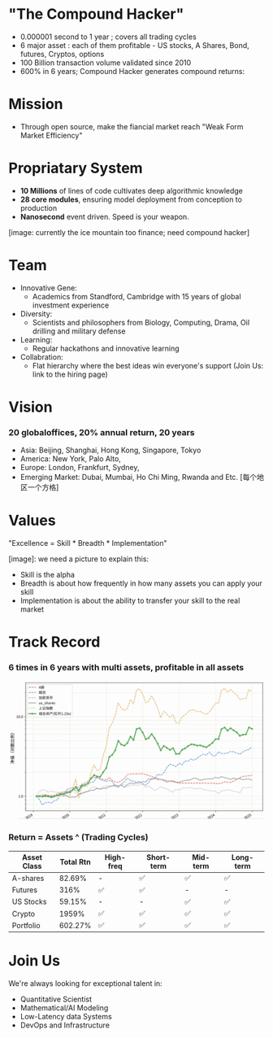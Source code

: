 # "The Compound Hacker"
- 0.000001 second to 1 year ; covers all trading cycles
- 6 major asset : each of them profitable -  US stocks, A Shares, Bond, futures, Cryptos, options
- 100 Billion transaction volume validated since 2010
- 600% in 6 years; Compound Hacker generates compound returns: 

# Mission
- Through open source, make the fiancial market reach "Weak Form Market Efficiency"

# Propriatary System
- **10 Millions** of lines of code cultivates deep algorithmic knowledge
- **28 core modules**, ensuring model deployment from conception to production
- **Nanosecond** event driven.  Speed is your weapon. 


[image: currently the ice mountain too finance; need compound hacker]


# Team
- Innovative Gene: 
    - Academics from Standford, Cambridge with 15 years of global investment experience
- Diversity: 
    - Scientists and philosophers from Biology, Computing, Drama, Oil drilling and military defense 
- Learning: 
    - Regular hackathons and innovative learning 
- Collabration: 
    - Flat hierarchy where the best ideas win everyone's support
(Join Us: link to the hiring page)



# Vision
### 20 globaloffices, 20% annual return, 20 years
- Asia: Beijing, Shanghai, Hong Kong, Singapore, Tokyo
- America: New York, Palo Alto, 
- Europe: London, Frankfurt, Sydney, 
- Emerging Market: Dubai, Mumbai, Ho Chi Ming, Rwanda and Etc.
[每个地区一个方格]


# Values
"Excellence  = Skill * Breadth * Implementation"

[image]: we need a picture to explain this:
- Skill is the alpha
- Breadth is about how frequently in how many assets you can apply your skill
- Implementation is about the ability to transfer your skill to the real market



# Track Record

###  6 times in 6 years with multi assets, profitable in all assets


![pnl](./images/pnl.all.png)


### Return = Assets ^ (Trading Cycles)
| Asset Class | Total Rtn | High-freq | Short-term | Mid-term | Long-term |
|------------|--------------|-----------|------------|-----------|-----------|
| A-shares | 82.69% | - | ✅ | ✅ | ✅ |
| Futures| 316% | ✅ | ✅ | - | - |
| US Stocks | 59.15% | - | - | ✅ | ✅ |
| Crypto | 1959% | ✅ | ✅ | ✅ | ✅ |
| Portfolio | 602.27% | ✅ | ✅ | ✅ | ✅ |


# Join Us

We're always looking for exceptional talent in:
- Quantitative Scientist
- Mathematical/AI Modeling
- Low-Latency data Systems
- DevOps and Infrastructure

